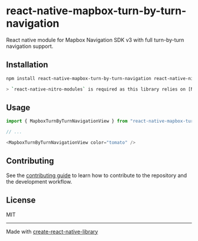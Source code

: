 # react-native-mapbox-turn-by-turn-navigation

React native module for Mapbox Navigation SDK v3 with full turn-by-turn navigation support.

## Installation


```sh
npm install react-native-mapbox-turn-by-turn-navigation react-native-nitro-modules

> `react-native-nitro-modules` is required as this library relies on [Nitro Modules](https://nitro.margelo.com/).
```


## Usage


```js
import { MapboxTurnByTurnNavigationView } from "react-native-mapbox-turn-by-turn-navigation";

// ...

<MapboxTurnByTurnNavigationView color="tomato" />
```


## Contributing

See the [contributing guide](CONTRIBUTING.md) to learn how to contribute to the repository and the development workflow.

## License

MIT

---

Made with [create-react-native-library](https://github.com/callstack/react-native-builder-bob)
